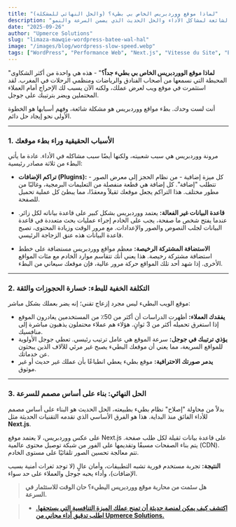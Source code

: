 ```yaml
---
title: "لماذا موقع ووردبريس الخاص بي بطيء؟ (والحل النهائي للمشكلة)"
description: "إذا كان موقع ووردبريس الخاص بك بطيئًا، فأنت تخسر العملاء. اكتشف الأسباب الشائعة لمشاكل الأداء والحل الحديث الذي يضمن السرعة والنمو."
date: "2025-09-26"
author: "Upmerce Solutions"
slug: "limaza-mawqie-wordpress-batee-wal-hal"
image: "/images/blog/wordpress-slow-speed.webp"
tags: ["WordPress", "Performance Web", "Next.js", "Vitesse du Site", "Expérience Utilisateur"]
---
```


"**لماذا موقع الووردبريس الخاص بي بطيء جداً؟**" - هذه هي واحدة من أكثر الشكاوى المحبطة التي نسمعها من أصحاب الفنادق والرياضات ومنظمي الرحلات في المغرب. لقد استثمرت في موقع ويب لعرض عملك، ولكنه الآن يسبب لك الإحراج أمام العملاء المحتملين ويضر بترتيبك على جوجل.

أنت لست وحدك. بطء مواقع ووردبريس هو مشكلة شائعة، وفهم أسبابها هو الخطوة الأولى نحو إيجاد حل دائم.

---

### **1. الأسباب الحقيقية وراء بطء موقعك**

مرونة ووردبريس هي سبب شعبيته، ولكنها أيضًا سبب مشاكله في الأداء. عادة ما يأتي البطء من ثلاثة مصادر رئيسية:

* **تراكم الإضافات (Plugins):** كل ميزة إضافية - من نظام الحجز إلى معرض الصور - تتطلب "إضافة". كل إضافة هي قطعة منفصلة من التعليمات البرمجية، وغالبًا من مطور مختلف. هذا التراكم يجعل موقعك ثقيلاً ومعقدًا، مما يبطئ كل عملية تحميل للصفحة.

* **قاعدة البيانات غير الفعالة:** يعتمد ووردبريس بشكل كبير على قاعدة بياناته لكل زائر. عندما يفتح شخص ما صفحة، يجب على الخادم إجراء عمليات بحث متعددة في قاعدة البيانات لجلب النصوص والصور والإعدادات. مع مرور الوقت وزيادة المحتوى، تصبح قاعدة البيانات هذه عنق الزجاجة الرئيسي.

* **الاستضافة المشتركة الرخيصة:** معظم مواقع ووردبريس مستضافة على خطط استضافة مشتركة رخيصة. هذا يعني أنك تتقاسم موارد الخادم مع مئات المواقع الأخرى. إذا شهد أحد تلك المواقع حركة مرور عالية، فإن موقعك سيعاني من البطء.

---

### **2. التكلفة الخفية للبطء: خسارة الحجوزات والثقة**

موقع الويب البطيء ليس مجرد إزعاج تقني؛ إنه يضر بعملك بشكل مباشر:

* **يفقدك العملاء:** أظهرت الدراسات أن أكثر من 50٪ من المستخدمين يغادرون الموقع إذا استغرق تحميله أكثر من 3 ثوانٍ. هؤلاء هم عملاء محتملون يذهبون مباشرة إلى منافسيك.
* **يؤذي ترتيبك في جوجل:** سرعة الموقع هي عامل ترتيب رئيسي. تعطي جوجل الأولوية للمواقع السريعة، مما يعني أن موقعك البطيء يصبح غير مرئي للآلاف الذين يبحثون عن خدماتك.
* **يدمر صورتك الاحترافية:** موقع بطيء يعطي انطباعًا بأن عملك غير حديث أو غير موثوق.

---

### **3. الحل النهائي: بناء على أساس مصمم للسرعة**

بدلاً من محاولة "إصلاح" نظام بطيء بطبيعته، الحل الحديث هو البناء على أساس مصمم للأداء الفائق منذ البداية. هذا هو الفرق الأساسي الذي تقدمه التقنيات الحديثة مثل **Next.js**.

على عكس ووردبريس، لا يعتمد موقع Next.js على قاعدة بيانات ثقيلة لكل طلب صفحة. يتم بناء الصفحات مسبقًا وتقديمها على الفور من شبكة توصيل محتوى عالمية (CDN). تتم معالجة تحسين الصور تلقائيًا على مستوى الخادم.

**النتيجة:** تجربة مستخدم فورية تشبه التطبيقات، وأمان عالٍ (لا توجد ثغرات أمنية بسبب الإضافات)، وأداء يحبه جوجل والعملاء على حد سواء.

> **هل سئمت من محاربة موقع ووردبريس البطيء؟ حان الوقت للاستثمار في السرعة.**

> * [**اكتشف كيف يمكن لمنصة حديثة أن تمنح عملك الميزة التنافسية التي يستحقها. اطلب تدقيق أداء مجاني من Upmerce Solutions.**](https://www.upmerce.com/ar#contact)